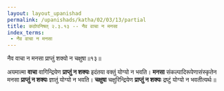 ```yaml
---
layout: layout_upanishad
permalink: /upanishads/katha/02/03/13/partial
title: कठोपनिषत् २.३.१३ -- नैव वाचा न मनसा
index_terms:
 - नैव वाचा न मनसा
---
```


<div class="mulam" markdown="1">
नैव वाचा न मनसा प्राप्तुं शक्यो न चक्षुषा॥१३॥
</div>

अयमात्मा **वाचा** वागिन्द्रियेण **प्राप्तुं न शक्यः** इदंतया वक्तुं योग्यो न
भवति।
**मनसा** संकल्पादिरूपेणासंस्कृतेन मनसा **प्राप्तुं न शक्यः** ज्ञातुं योग्यो
न भवति।
**चक्षुषा** चक्षुरिन्द्रियेण **प्राप्तुं न शक्यः** द्रष्टुं योग्यो न भवतीत्यर्थः॥

